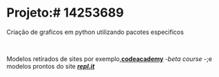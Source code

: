 <!DOCTYPE html>
<html>
<head>
</head>
<body>
  <div>
    <h1> Projeto:<b># 14253689</b></h1>
  </div>
  <div>
    <p>Criação de graficos em python utilizando pacotes especificos</p>
   <br>
    <p>Modelos retirados de sites por exemplo,<b><a href="https://www.codecademy.com/" target="_blank">codeacademy</a></b>
      -<i>beta course</i> -;e modelos prontos do site <b><i><a href="https://repl.it/" target="_blank">repl.it</i></b>
  </div>
</body>
</html>
